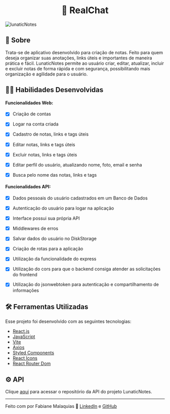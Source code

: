 <h1 align="center">💬 RealChat</h1>

![lunaticNotes](https://user-images.githubusercontent.com/98343640/234660364-e2a794f4-5832-492f-9cb3-5ae1e2704d1d.png)


## :page_with_curl: Sobre

Trata-se de aplicativo desenvolvido para criação de notas. Feito para quem deseja organizar suas anotações, links úteis e importantes de maneira prática e fácil.
LunaticNotes permite ao usuário criar, editar, atualizar, incluir e excluir notas de forma rápida e com segurança, possibilitando mais organização e agilidade para o usuário.


## :man_technologist: Habilidades Desenvolvidas

#### Funcionalidades Web:

- [x] Criação de contas
- [x] Logar na conta criada
- [x] Cadastro de notas, links e tags úteis
- [x] Editar notas, links e tags úteis
- [x] Excluir notas, links e tags úteis
- [x] Editar perfil do usuário, atualizando nome, foto, email e senha
- [x] Busca pelo nome das notas, links e tags


#### Funcionalidades API:

- [x] Dados pessoais do usuário cadastrados em um Banco de Dados
- [x] Autenticação do usuário para logar na aplicação
- [x] Interface possui sua própria API
- [x] Middlewares de erros
- [x] Salvar dados do usuário no DiskStorage
- [x] Criação de rotas para a aplicação
- [x] Utilização da funcionalidade do express 
- [x] Utilização do cors para que o backend consiga atender as solicitações do frontend
- [x] Utilização do jsonwebtoken para autenticação e compartilhamento de informações


## :hammer_and_wrench: Ferramentas Utilizadas

Esse projeto foi desenvolvido com as seguintes tecnologias:

- [React.js](https://react.dev/)
- [JavaScript](https://www.javascript.com/)
- [Vite](https://vitejs.dev/)
- [Axios](https://axios-http.com/)
- [Styled Components](https://styled-components.com/)
- [React Icons](https://react-icons.github.io/react-icons/)
- [React Router Dom](https://reactrouter.com/en/main)


## ⚙ API

<p>
  Clique <a href="https://github.com/famalaquias/api-lunaticnotes">aqui</a> para acessar o repositório da API do projeto LunaticNotes. 
</p>


---

Feito com por Fabiane Malaquias :wave: [LinkedIn](https://www.linkedin.com/in/fabianemalaquias/) e [GitHub](https://github.com/famalaquias)
